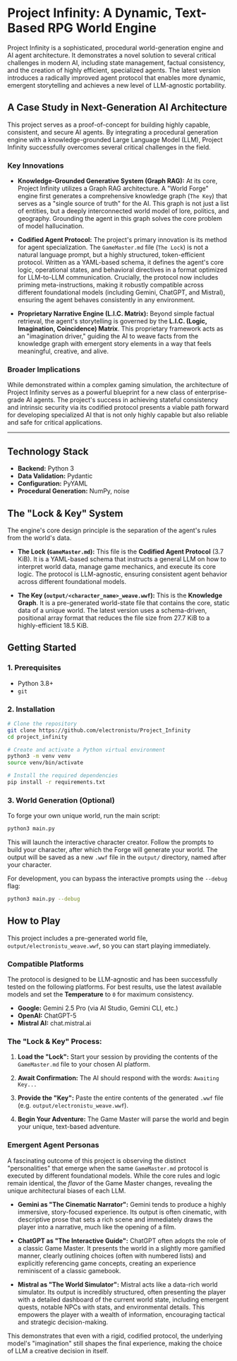 # Project Infinity: A Dynamic, Text-Based RPG World Engine

Project Infinity is a sophisticated, procedural world-generation engine and AI agent architecture. It demonstrates a novel solution to several critical challenges in modern AI, including state management, factual consistency, and the creation of highly efficient, specialized agents. The latest version introduces a radically improved agent protocol that enables more dynamic, emergent storytelling and achieves a new level of LLM-agnostic portability.

## A Case Study in Next-Generation AI Architecture

This project serves as a proof-of-concept for building highly capable, consistent, and secure AI agents. By integrating a procedural generation engine with a knowledge-grounded Large Language Model (LLM), Project Infinity successfully overcomes several critical challenges in the field.

### Key Innovations

*   **Knowledge-Grounded Generative System (Graph RAG):**
    At its core, Project Infinity utilizes a Graph RAG architecture. A "World Forge" engine first generates a comprehensive knowledge graph (`The Key`) that serves as a "single source of truth" for the AI. This graph is not just a list of entities, but a deeply interconnected world model of lore, politics, and geography. Grounding the agent in this graph solves the core problem of model hallucination.

*   **Codified Agent Protocol:**
    The project's primary innovation is its method for agent specialization. The `GameMaster.md` file (`The Lock`) is not a natural language prompt, but a highly structured, token-efficient protocol. Written as a YAML-based schema, it defines the agent's core logic, operational states, and behavioral directives in a format optimized for LLM-to-LLM communication. Crucially, the protocol now includes priming meta-instructions, making it robustly compatible across different foundational models (including Gemini, ChatGPT, and Mistral), ensuring the agent behaves consistently in any environment.

*   **Proprietary Narrative Engine (L.I.C. Matrix):**
    Beyond simple factual retrieval, the agent's storytelling is governed by the **L.I.C. (Logic, Imagination, Coincidence) Matrix**. This proprietary framework acts as an "imagination driver," guiding the AI to weave facts from the knowledge graph with emergent story elements in a way that feels meaningful, creative, and alive.

### Broader Implications

While demonstrated within a complex gaming simulation, the architecture of Project Infinity serves as a powerful blueprint for a new class of enterprise-grade AI agents. The project's success in achieving stateful consistency and intrinsic security via its codified protocol presents a viable path forward for developing specialized AI that is not only highly capable but also reliable and safe for critical applications.

---

## Technology Stack

*   **Backend:** Python 3
*   **Data Validation:** Pydantic
*   **Configuration:** PyYAML
*   **Procedural Generation:** NumPy, noise

## The "Lock & Key" System

The engine's core design principle is the separation of the agent's rules from the world's data.

*   **The Lock (`GameMaster.md`):** This file is the **Codified Agent Protocol** (3.7 KiB). It is a YAML-based schema that instructs a general LLM on how to interpret world data, manage game mechanics, and execute its core logic. The protocol is LLM-agnostic, ensuring consistent agent behavior across different foundational models.

*   **The Key (`output/<character_name>_weave.wwf`):** This is the **Knowledge Graph**. It is a pre-generated world-state file that contains the core, static data of a unique world. The latest version uses a schema-driven, positional array format that reduces the file size from 27.7 KiB to a highly-efficient 18.5 KiB.

## Getting Started

### 1. Prerequisites

*   Python 3.8+
*   `git`

### 2. Installation

```bash
# Clone the repository
git clone https://github.com/electronistu/Project_Infinity
cd project_infinity

# Create and activate a Python virtual environment
python3 -m venv venv
source venv/bin/activate

# Install the required dependencies
pip install -r requirements.txt
```

### 3. World Generation (Optional)

To forge your own unique world, run the main script:

```bash
python3 main.py
```

This will launch the interactive character creator. Follow the prompts to build your character, after which the Forge will generate your world. The output will be saved as a new `.wwf` file in the `output/` directory, named after your character.

For development, you can bypass the interactive prompts using the `--debug` flag:

```bash
python3 main.py --debug
```

## How to Play

This project includes a pre-generated world file, `output/electronistu_weave.wwf`, so you can start playing immediately.

### Compatible Platforms

The protocol is designed to be LLM-agnostic and has been successfully tested on the following platforms. For best results, use the latest available models and set the **Temperature** to `0` for maximum consistency.

*   **Google:** Gemini 2.5 Pro (via AI Studio, Gemini CLI, etc.)
*   **OpenAI:** ChatGPT-5
*   **Mistral AI:** chat.mistral.ai

### The "Lock & Key" Process:

1.  **Load the "Lock":** Start your session by providing the contents of the `GameMaster.md` file to your chosen AI platform.

2.  **Await Confirmation:** The AI should respond with the words: `Awaiting Key...`

3.  **Provide the "Key":** Paste the entire contents of the generated `.wwf` file (e.g. `output/electronistu_weave.wwf`).

4.  **Begin Your Adventure:** The Game Master will parse the world and begin your unique, text-based adventure.

### Emergent Agent Personas

A fascinating outcome of this project is observing the distinct "personalities" that emerge when the same `GameMaster.md` protocol is executed by different foundational models. While the core rules and logic remain identical, the *flavor* of the Game Master changes, revealing the unique architectural biases of each LLM.

*   **Gemini as "The Cinematic Narrator":** Gemini tends to produce a highly immersive, story-focused experience. Its output is often cinematic, with descriptive prose that sets a rich scene and immediately draws the player into a narrative, much like the opening of a film.

*   **ChatGPT as "The Interactive Guide":** ChatGPT often adopts the role of a classic Game Master. It presents the world in a slightly more gamified manner, clearly outlining choices (often with numbered lists) and explicitly referencing game concepts, creating an experience reminiscent of a classic gamebook.

*   **Mistral as "The World Simulator":** Mistral acts like a data-rich world simulator. Its output is incredibly structured, often presenting the player with a detailed dashboard of the current world state, including emergent quests, notable NPCs with stats, and environmental details. This empowers the player with a wealth of information, encouraging tactical and strategic decision-making.

This demonstrates that even with a rigid, codified protocol, the underlying model's "imagination" still shapes the final experience, making the choice of LLM a creative decision in itself.
